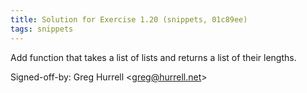 ```yaml
---
title: Solution for Exercise 1.20 (snippets, 01c89ee)
tags: snippets
---
```


Add function that takes a list of lists and returns a list of their lengths.

Signed-off-by: Greg Hurrell &lt;greg@hurrell.net&gt;
